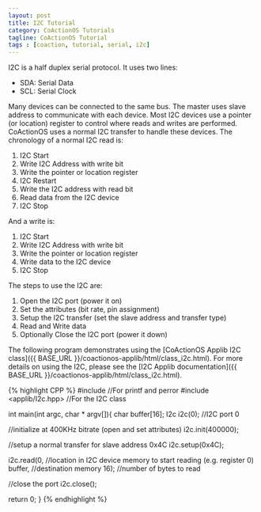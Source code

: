 ```yaml
---
layout: post
title: I2C Tutorial
category: CoActionOS Tutorials
tagline: CoActionOS Tutorial
tags : [coaction, tutorial, serial, i2c]
---
```


I2C is a half duplex serial protocol. It uses two lines:

- SDA: Serial Data
- SCL: Serial Clock

Many devices can be connected to the same bus. The master uses slave address to 
communicate with each device.  Most I2C devices use a pointer (or location) 
register to control where reads and writes are performed. CoActionOS uses a 
normal I2C transfer to handle these devices. The chronology of a normal I2C read is:

1. I2C Start
1. Write I2C Address with write bit
1. Write the pointer or location register
1. I2C Restart
1. Write the I2C address with read bit
1. Read data from the I2C device
1. I2C Stop

And a write is:

1. I2C Start
1. Write I2C Address with write bit
1. Write the pointer or location register
1. Write data to the I2C device
1. I2C Stop

The steps to use the I2C are:

1. Open the I2C port (power it on)
1. Set the attributes (bit rate, pin assignment)
1. Setup the I2C transfer (set the slave address and transfer type)
1. Read and Write data
1. Optionally Close the I2C port (power it down)

The following program demonstrates using the [CoActionOS Applib I2C class]({{ BASE_URL }}/coactionos-applib/html/class_i2c.html). 
For more details on using the I2C, please see the 
[I2C Applib documentation]({{ BASE_URL }}/coactionos-applib/html/class_i2c.html).

{% highlight CPP %}
#include <cstdio> //For printf and perror
#include <applib/I2c.hpp> //For the I2C class
 
int main(int argc, char * argv[]){
  char buffer[16];
  I2c i2c(0); //I2C port 0
 
  //initialize at 400KHz bitrate (open and set attributes)
  i2c.init(400000);
 
  //setup a normal transfer for slave address 0x4C
  i2c.setup(0x4C);
 
  i2c.read(0, //location in I2C device memory to start reading (e.g. register 0)
      buffer, //destination memory
      16); //number of bytes to read
 
  //close the port
  i2c.close();
 
  return 0;
}
{% endhighlight %}